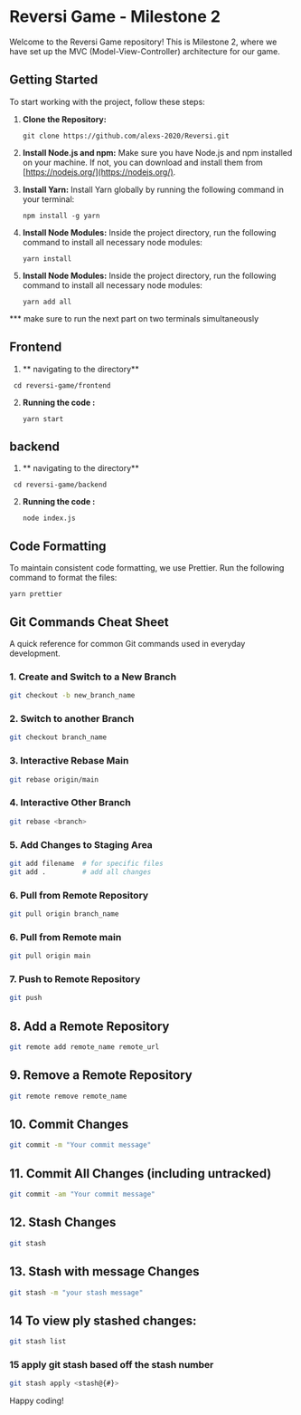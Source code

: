 # Reversi Game - Milestone 2

Welcome to the Reversi Game repository! This is Milestone 2, where we have set up the MVC (Model-View-Controller) architecture for our game.

## Getting Started

To start working with the project, follow these steps:

1. **Clone the Repository:**
   ```
   git clone https://github.com/alexs-2020/Reversi.git
   ```

2. **Install Node.js and npm:**
   Make sure you have Node.js and npm installed on your machine. If not, you can download and install them from [https://nodejs.org/](https://nodejs.org/).

3. **Install Yarn:**
   Install Yarn globally by running the following command in your terminal:
   ```
   npm install -g yarn
   ```

4. **Install Node Modules:**
   Inside the project directory, run the following command to install all necessary node modules:
   ```
   yarn install
   ```
5. **Install Node Modules:**
   Inside the project directory, run the following command to install all necessary node modules:
   ```
   yarn add all 
   ```
*** make sure to run the next part on two terminals simultaneously
## Frontend

1. ** navigating to the directory**
  ```
   cd reversi-game/frontend  
   ```
2. **Running the code :**
   ```
   yarn start
   ```
## backend
1. ** navigating to the directory**
  ```
   cd reversi-game/backend 
  ```
2. **Running the code :**
   ```
   node index.js
   ```
## Code Formatting

To maintain consistent code formatting, we use Prettier. Run the following command to format the files:
   ```
   yarn prettier
   ```

## Git Commands Cheat Sheet

A quick reference for common Git commands used in everyday development.

### 1. Create and Switch to a New Branch

```bash
git checkout -b new_branch_name

```

### 2. Switch to another Branch

```bash
git checkout branch_name
```


### 3. Interactive Rebase Main

```bash
git rebase origin/main
```
### 4. Interactive Other Branch

```bash
git rebase <branch> 
```

### 5. Add Changes to Staging Area

```bash
git add filename  # for specific files
git add .         # add all changes
```

### 6. Pull from Remote Repository

```bash
git pull origin branch_name 
```
### 6. Pull from Remote main 

```bash
git pull origin main 
```

### 7. Push to Remote Repository

```bash
git push
```

## 8. Add a Remote Repository

```bash
git remote add remote_name remote_url
```

## 9. Remove a Remote Repository

```bash
git remote remove remote_name
```

## 10. Commit Changes

```bash
git commit -m "Your commit message"
```

## 11. Commit All Changes (including untracked)

```bash
git commit -am "Your commit message"
```

## 12. Stash Changes

```bash
git stash
```
## 13. Stash with message Changes

```bash
git stash -m "your stash message"
```

## 14 To view ply stashed changes:

```bash
git stash list
```
### 15 apply git stash based off the stash number 
``` bash
git stash apply <stash@{#}> 
```
Happy coding!
